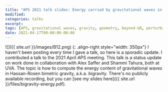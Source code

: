 ```yaml
---
title: "APS 2021 talk slides: Energy carried by gravitational waves in bimetric gravity"
modified:
categories: talks
excerpt:
tags: [APS, gravitational waves, gravity, geometry, beyond-GR, perturbation theory, asymptotia, symmetry]
date: 2021-04-17T00:00:00-00:00
---
```


![]({{ site.url }}/images/B12.png)
{: .align-right style="width: 350px"}
I haven't been posting every time I gave a talk, so here is a sporadic
update.  I contributed a talk to the 2021 April APS meeting.  This
talk is a status update on work done in collaboration with Alex Saffer
and Shammi Tahura, both at UVA.  The topic is how to compute the
energy content of gravitational waves in Hassan-Rosen bimetric
gravity, a.k.a. bigravity.  There's no publicly available recording,
but you can [see my slides here]({{ site.url }}/files/bigravity-energy.pdf).
